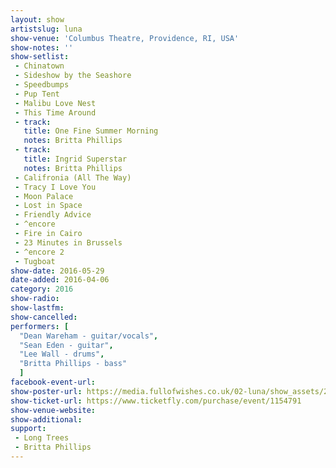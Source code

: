 ```yaml
---
layout: show
artistslug: luna
show-venue: 'Columbus Theatre, Providence, RI, USA'
show-notes: ''
show-setlist:
 - Chinatown
 - Sideshow by the Seashore
 - Speedbumps
 - Pup Tent
 - Malibu Love Nest
 - This Time Around
 - track:
   title: One Fine Summer Morning
   notes: Britta Phillips
 - track:
   title: Ingrid Superstar
   notes: Britta Phillips
 - Califronia (All The Way)
 - Tracy I Love You
 - Moon Palace
 - Lost in Space
 - Friendly Advice
 - ^encore
 - Fire in Cairo
 - 23 Minutes in Brussels
 - ^encore 2
 - Tugboat
show-date: 2016-05-29
date-added: 2016-04-06
category: 2016
show-radio:
show-lastfm:
show-cancelled:
performers: [
  "Dean Wareham - guitar/vocals",
  "Sean Eden - guitar",
  "Lee Wall - drums",
  "Britta Phillips - bass"
  ]
facebook-event-url:
show-poster-url: https://media.fullofwishes.co.uk/02-luna/show_assets/2016-05-29/2016-05-29-luna-the-columbus-theatre-poster.jpg
show-ticket-url: https://www.ticketfly.com/purchase/event/1154791
show-venue-website:
show-additional:
support:
 - Long Trees
 - Britta Phillips
---
```

